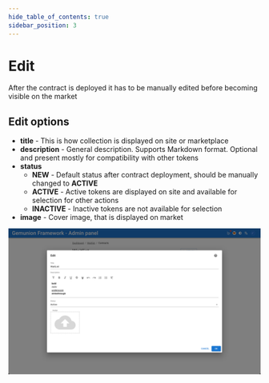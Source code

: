 ```yaml
---
hide_table_of_contents: true
sidebar_position: 3
---
```


# Edit

After the contract is deployed it has to be manually edited before becoming visible on the market

## Edit options

- **title** - This is how collection is displayed on site or marketplace
- **description** - General description. Supports Markdown format. Optional and present mostly for compatibility with other tokens
- **status**
    - **NEW** - Default status after contract deployment, should be manually changed to **ACTIVE**
    - **ACTIVE** - Active tokens are displayed on site and available for selection for other actions
    - **INACTIVE** - Inactive tokens are not available for selection
- **image** - Cover image, that is displayed on market

![waitlist contract edit dialog](/img/admin/mechanics-marketing/wait-list/contract_edit_dialog.png)
